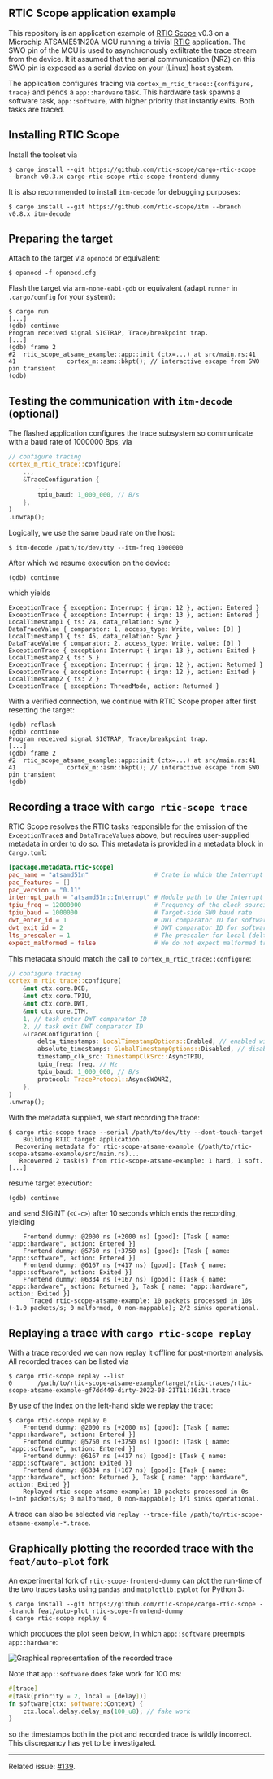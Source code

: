 RTIC Scope application example
---

This repository is an application example of [RTIC Scope](https://github.com/rtic-scope) v0.3 on a Microchip ATSAME51N20A MCU running a trivial [RTIC](https://rtic.rs) application.
The SWO pin of the MCU is used to asynchronously exfiltrate the trace stream from the device.
It it assumed that the serial communication (NRZ) on this SWO pin is exposed as a serial device on your (Linux) host system.

The application configures tracing via `cortex_m_rtic_trace::{configure, trace}` and pends a `app::hardware` task.
This hardware task spawns a software task, `app::software`, with higher priority that instantly exits.
Both tasks are traced.

## Installing RTIC Scope
Install the toolset via
```
$ cargo install --git https://github.com/rtic-scope/cargo-rtic-scope  --branch v0.3.x cargo-rtic-scope rtic-scope-frontend-dummy
```

It is also recommended to install `itm-decode` for debugging purposes:
```
$ cargo install --git https://github.com/rtic-scope/itm --branch v0.8.x itm-decode
```

## Preparing the target
Attach to the target via `openocd` or equivalent:
```
$ openocd -f openocd.cfg
```

Flash the target via `arm-none-eabi-gdb` or equivalent (adapt `runner` in `.cargo/config` for your system):
```
$ cargo run
[...]
(gdb) continue
Program received signal SIGTRAP, Trace/breakpoint trap.
[...]
(gdb) frame 2
#2  rtic_scope_atsame_example::app::init (ctx=...) at src/main.rs:41
41              cortex_m::asm::bkpt(); // interactive escape from SWO pin transient
(gdb)
```

## Testing the communication with `itm-decode` (optional)
The flashed application configures the trace subsystem so communicate with a baud rate of 1000000 Bps, via
```rust
// configure tracing
cortex_m_rtic_trace::configure(
    ..,
    &TraceConfiguration {
        ..,
        tpiu_baud: 1_000_000, // B/s
    },
)
.unwrap();
```

Logically, we use the same baud rate on the host:
```
$ itm-decode /path/to/dev/tty --itm-freq 1000000
```
After which we resume execution on the device:
```
(gdb) continue
```
which yields
```
ExceptionTrace { exception: Interrupt { irqn: 12 }, action: Entered }
ExceptionTrace { exception: Interrupt { irqn: 13 }, action: Entered }
LocalTimestamp1 { ts: 24, data_relation: Sync }
DataTraceValue { comparator: 1, access_type: Write, value: [0] }
LocalTimestamp1 { ts: 45, data_relation: Sync }
DataTraceValue { comparator: 2, access_type: Write, value: [0] }
ExceptionTrace { exception: Interrupt { irqn: 13 }, action: Exited }
LocalTimestamp2 { ts: 5 }
ExceptionTrace { exception: Interrupt { irqn: 12 }, action: Returned }
ExceptionTrace { exception: Interrupt { irqn: 12 }, action: Exited }
LocalTimestamp2 { ts: 2 }
ExceptionTrace { exception: ThreadMode, action: Returned }
```

With a verified connection, we continue with RTIC Scope proper after first resetting the target:
```
(gdb) reflash
(gdb) continue
Program received signal SIGTRAP, Trace/breakpoint trap.
[...]
(gdb) frame 2
#2  rtic_scope_atsame_example::app::init (ctx=...) at src/main.rs:41
41              cortex_m::asm::bkpt(); // interactive escape from SWO pin transient
(gdb)
```

## Recording a trace with `cargo rtic-scope trace`
RTIC Scope resolves the RTIC tasks responsible for the emission of the `ExceptionTrace`s and `DataTraceValue`s above, but requires user-supplied metadata in order to do so.
This metadata is provided in a metadata block in `Cargo.toml`:
```toml
[package.metadata.rtic-scope]
pac_name = "atsamd51n"                  # Crate in which the Interrupt enum lives. Used for hardware task resolving.
pac_features = []
pac_version = "0.11"
interrupt_path = "atsamd51n::Interrupt" # Module path to the Interrupt enum.
tpiu_freq = 12000000                    # Frequency of the clock sourcing the TPIU perhipheral
tpiu_baud = 1000000                     # Target-side SWO baud rate
dwt_enter_id = 1                        # DWT comparator ID for software task enter events
dwt_exit_id = 2                         # DWT comparator ID for software task exit events
lts_prescaler = 1                       # The prescaler for local (delta) timestamps
expect_malformed = false                # We do not expect malformed trace packets in the stream. Used for debugging purposes. To be deprecated in a future release.
```
This metadata should match the call to `cortex_m_rtic_trace::configure`:
```rust
// configure tracing
cortex_m_rtic_trace::configure(
    &mut ctx.core.DCB,
    &mut ctx.core.TPIU,
    &mut ctx.core.DWT,
    &mut ctx.core.ITM,
    1, // task enter DWT comparator ID
    2, // task exit DWT comparator ID
    &TraceConfiguration {
        delta_timestamps: LocalTimestampOptions::Enabled, // enabled with a bypassed (= 1) prescaler
        absolute_timestamps: GlobalTimestampOptions::Disabled, // disable absolute timestamps
        timestamp_clk_src: TimestampClkSrc::AsyncTPIU,
        tpiu_freq: freq, // Hz
        tpiu_baud: 1_000_000, // B/s
        protocol: TraceProtocol::AsyncSWONRZ,
    },
)
.unwrap();
```

With the metadata supplied, we start recording the trace:
```
$ cargo rtic-scope trace --serial /path/to/dev/tty --dont-touch-target
    Building RTIC target application...
  Recovering metadata for rtic-scope-atsame-example (/path/to/rtic-scope-atsame-example/src/main.rs)...
   Recovered 2 task(s) from rtic-scope-atsame-example: 1 hard, 1 soft.
[...]
```
resume target execution:
```
(gdb) continue
```
and send SIGINT (`<C-c>`) after 10 seconds which ends the recording, yielding
```
    Frontend dummy: @2000 ns (+2000 ns) [good]: [Task { name: "app::hardware", action: Entered }]
    Frontend dummy: @5750 ns (+3750 ns) [good]: [Task { name: "app::software", action: Entered }]
    Frontend dummy: @6167 ns (+417 ns) [good]: [Task { name: "app::software", action: Exited }]
    Frontend dummy: @6334 ns (+167 ns) [good]: [Task { name: "app::hardware", action: Returned }, Task { name: "app::hardware", action: Exited }]
      Traced rtic-scope-atsame-example: 10 packets processed in 10s (~1.0 packets/s; 0 malformed, 0 non-mappable); 2/2 sinks operational.
```

## Replaying a trace with `cargo rtic-scope replay`
With a trace recorded we can now replay it offline for post-mortem analysis.
All recorded traces can be listed via
```
$ cargo rtic-scope replay --list
0       /path/to/rtic-scope-atsame-example/target/rtic-traces/rtic-scope-atsame-example-gf7dd449-dirty-2022-03-21T11:16:31.trace
```
By use of the index on the left-hand side we replay the trace:
```
$ cargo rtic-scope replay 0
    Frontend dummy: @2000 ns (+2000 ns) [good]: [Task { name: "app::hardware", action: Entered }]
    Frontend dummy: @5750 ns (+3750 ns) [good]: [Task { name: "app::software", action: Entered }]
    Frontend dummy: @6167 ns (+417 ns) [good]: [Task { name: "app::software", action: Exited }]
    Frontend dummy: @6334 ns (+167 ns) [good]: [Task { name: "app::hardware", action: Returned }, Task { name: "app::hardware", action: Exited }]
    Replayed rtic-scope-atsame-example: 10 packets processed in 0s (~inf packets/s; 0 malformed, 0 non-mappable); 1/1 sinks operational.
```
A trace can also be selected via `replay --trace-file /path/to/rtic-scope-atsame-example-*.trace`.

## Graphically plotting the recorded trace with the `feat/auto-plot` fork
An experimental fork of `rtic-scope-frontend-dummy` can plot the run-time of the two traces tasks using `pandas` and `matplotlib.pyplot` for Python 3:
```
$ cargo install --git https://github.com/rtic-scope/cargo-rtic-scope --branch feat/auto-plot rtic-scope-frontend-dummy
$ cargo rtic-scope replay 0
```
which produces the plot seen below, in which `app::software` preempts `app::hardware`:

![Graphical representation of the recorded trace](assets/plot.png)

Note that `app::software` does fake work for 100 ms:
```rust
#[trace]
#[task(priority = 2, local = [delay])]
fn software(ctx: software::Context) {
    ctx.local.delay.delay_ms(100_u8); // fake work
}
```
so the timestamps both in the plot and recorded trace is wildly incorrect.
This discrepancy has yet to be investigated.

---

Related issue: [#139](https://github.com/rtic-scope/cargo-rtic-scope/issues/139).
